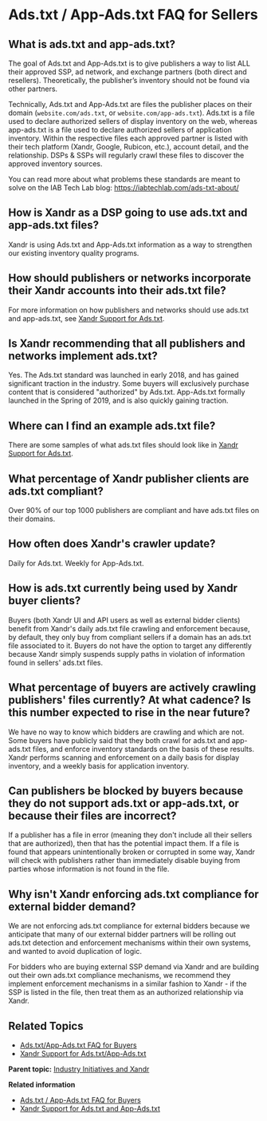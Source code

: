 # Ads.txt / App-Ads.txt FAQ for Sellers

<div class="body">

<div class="section">

## What is ads.txt and app-ads.txt?

The goal of Ads.txt and App-Ads.txt is to give publishers a way to list
ALL their approved SSP, ad network, and exchange partners (both direct
and resellers). Theoretically, the publisher’s inventory should not be
found via other partners.

Technically, Ads.txt and App-Ads.txt are files the publisher places on
their domain (`website.com/ads.txt`, or `website.com/app-ads.txt`).
Ads.txt is a file used to declare authorized sellers of display
inventory on the web, whereas app-ads.txt is a file used to declare
authorized sellers of application inventory. Within the respective files
each approved partner is listed with their tech platform
(<span class="ph">Xandr</span>, Google, Rubicon, etc.), account detail,
and the relationship. DSPs & SSPs will regularly crawl these files to
discover the approved inventory sources.

You can read more about what problems these standards are meant to solve
on the IAB Tech Lab
blog: <a href="https://iabtechlab.com/ads-txt-about/" class="xref"
target="_blank">https://iabtechlab.com/ads-txt-about/</a>

</div>

<div class="section">

## How is <span class="ph">Xandr</span> as a DSP going to use ads.txt and app-ads.txt files?

<span class="ph">Xandr</span> is using Ads.txt and App-Ads.txt
information as a way to strengthen our existing inventory quality
programs.

</div>

<div class="section">

## How should publishers or networks incorporate their <span class="ph">Xandr</span> accounts into their ads.txt file?

For more information on how publishers and networks should use ads.txt
and app-ads.txt, see
<a href="xandr-support-for-ads-txt-and-app-ads-txt.html"
class="xref"><span class="ph">Xandr</span> Support for Ads.txt</a>.

</div>

<div class="section">

## Is <span class="ph">Xandr</span> recommending that all publishers and networks implement ads.txt?

Yes. The Ads.txt standard was launched in early 2018, and has gained
significant traction in the industry. Some buyers will exclusively
purchase content that is considered "authorized" by Ads.txt. App-Ads.txt
formally launched in the Spring of 2019, and is also quickly gaining
traction.  

</div>

<div class="section">

## Where can I find an example ads.txt file?

There are some samples of what ads.txt files should look like in
<a href="xandr-support-for-ads-txt-and-app-ads-txt.html"
class="xref"><span class="ph">Xandr</span> Support for Ads.txt</a>.

</div>

<div class="section">

## What percentage of <span class="ph">Xandr</span> publisher clients are ads.txt compliant? 

Over 90% of our top 1000 publishers are compliant and have ads.txt files
on their domains.

</div>

<div class="section">

## How often does <span class="ph">Xandr</span>'s crawler update?

Daily for Ads.txt. Weekly for App-Ads.txt.

</div>

<div class="section">

## How is ads.txt currently being used by <span class="ph">Xandr</span> buyer clients? 

Buyers (both <span class="ph">Xandr</span> UI and API users as well as
external bidder clients) benefit from
<span class="ph">Xandr</span>'s daily ads.txt file crawling and
enforcement because, by default, they only buy from compliant sellers if
a domain has an ads.txt file associated to it. Buyers do not have the
option to target any differently because <span class="ph">Xandr</span>
simply suspends supply paths in violation of information found in
sellers' ads.txt files.

</div>

<div class="section">

## What percentage of buyers are actively crawling publishers' files currently? At what cadence? Is this number expected to rise in the near future?

We have no way to know which bidders are crawling and which are not.
Some buyers have publicly said that they both crawl for ads.txt and
app-ads.txt files, and enforce inventory standards on the basis of these
results. <span class="ph">Xandr</span> performs scanning and enforcement
on a daily basis for display inventory, and a weekly basis for
application inventory. 

</div>

<div class="section">

## Can publishers be blocked by buyers because they do not support ads.txt or app-ads.txt, or because their files are incorrect?

If a publisher has a file in error (meaning they don't include all their
sellers that are authorized), then that has the potential impact them.
If a file is found that appears unintentionally broken or corrupted in
some way, <span class="ph">Xandr</span> will check with publishers
rather than immediately disable buying from parties whose information is
not found in the file. 

</div>

<div class="section">

## Why isn't <span class="ph">Xandr</span> enforcing ads.txt compliance for external bidder demand?

We are not enforcing ads.txt compliance for external bidders because we
anticipate that many of our external bidder partners will be rolling out
ads.txt detection and enforcement mechanisms within their own systems,
and wanted to avoid duplication of logic.

For bidders who are buying external SSP demand via
<span class="ph">Xandr</span> and are building out their own ads.txt
compliance mechanisms, we recommend they implement enforcement
mechanisms in a similar fashion to <span class="ph">Xandr</span> - if
the SSP is listed in the file, then treat them as an authorized
relationship via <span class="ph">Xandr</span>.

</div>

<div class="section">

## Related Topics

<div class="p">

- <a
  href="https://docs.xandr.com/bundle/industry-reference/page/ads-txt---app-ads-txt-faq-for-buyers.html"
  class="xref" target="_blank">Ads.txt/App-Ads.txt FAQ for Buyers</a>
- <a
  href="https://docs.xandr.com/bundle/industry-reference/page/xandr-support-for-ads-txt-and-app-ads-txt.html"
  class="xref" target="_blank">Xandr Support for Ads.txt/App-Ads.txt</a>

</div>

</div>

</div>

<div class="related-links">

<div class="familylinks">

<div class="parentlink">

**Parent topic:**
<a href="industry-initiatives-and-xandr.html" class="link">Industry
Initiatives and Xandr</a>

</div>

</div>

<div class="linklist relinfo" lang="en-US">

**Related information**  

- <a href="ads-txt---app-ads-txt-faq-for-buyers.html" class="link">Ads.txt
  / App-Ads.txt FAQ for Buyers</a>
- <a href="xandr-support-for-ads-txt-and-app-ads-txt.html"
  class="link">Xandr Support for Ads.txt and App-Ads.txt</a>

</div>

</div>

